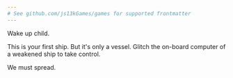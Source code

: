 ```yaml
---
# See github.com/js13kGames/games for supported frontmatter
---
```

Wake up child.

This is your first ship. But it's only a vessel. Glitch the on-board computer
of a weakened ship to take control.

We must spread.